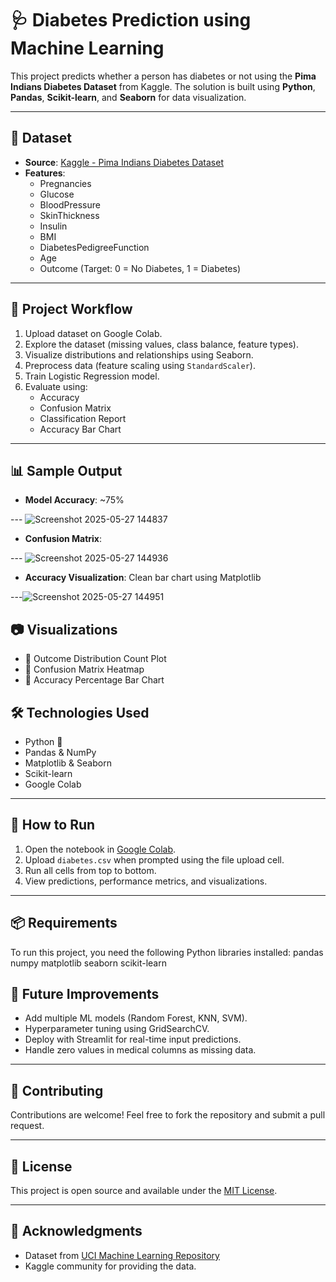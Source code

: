 # 🩺 Diabetes Prediction using Machine Learning

This project predicts whether a person has diabetes or not using the **Pima Indians Diabetes Dataset** from Kaggle. The solution is built using **Python**, **Pandas**, **Scikit-learn**, and **Seaborn** for data visualization.

---

## 📁 Dataset

- **Source**: [Kaggle - Pima Indians Diabetes Dataset](https://www.kaggle.com/datasets/uciml/pima-indians-diabetes-database)
- **Features**:
  - Pregnancies
  - Glucose
  - BloodPressure
  - SkinThickness
  - Insulin
  - BMI
  - DiabetesPedigreeFunction
  - Age
  - Outcome (Target: 0 = No Diabetes, 1 = Diabetes)

---

## 🚀 Project Workflow

1. Upload dataset on Google Colab.
2. Explore the dataset (missing values, class balance, feature types).
3. Visualize distributions and relationships using Seaborn.
4. Preprocess data (feature scaling using `StandardScaler`).
5. Train Logistic Regression model.
6. Evaluate using:
   - Accuracy
   - Confusion Matrix
   - Classification Report
   - Accuracy Bar Chart

---

## 📊 Sample Output

- **Model Accuracy**: ~75%
  
--- ![Screenshot 2025-05-27 144837](https://github.com/user-attachments/assets/632ca188-0466-4665-b330-a4dacc3eb0f2)
- **Confusion Matrix**:
  
--- ![Screenshot 2025-05-27 144936](https://github.com/user-attachments/assets/242b2841-e1bd-4bc1-8f0c-f0addd3576ad)
- **Accuracy Visualization**: Clean bar chart using Matplotlib

---![Screenshot 2025-05-27 144951](https://github.com/user-attachments/assets/37eb97e2-8ec8-4586-ad22-699bf3ecc83f)


## 📷 Visualizations

- 📌 Outcome Distribution Count Plot
- 📌 Confusion Matrix Heatmap
- 📌 Accuracy Percentage Bar Chart

## 🛠️ Technologies Used

- Python 🐍
- Pandas & NumPy
- Matplotlib & Seaborn
- Scikit-learn
- Google Colab

---

## 🧪 How to Run

1. Open the notebook in [Google Colab](https://colab.research.google.com/).
2. Upload `diabetes.csv` when prompted using the file upload cell.
3. Run all cells from top to bottom.
4. View predictions, performance metrics, and visualizations.

---
## 📦 Requirements

To run this project, you need the following Python libraries installed:
pandas
numpy
matplotlib
seaborn
scikit-learn


## 📎 Future Improvements

- Add multiple ML models (Random Forest, KNN, SVM).
- Hyperparameter tuning using GridSearchCV.
- Deploy with Streamlit for real-time input predictions.
- Handle zero values in medical columns as missing data.

---

## 🤝 Contributing

Contributions are welcome! Feel free to fork the repository and submit a pull request.

---

## 📄 License

This project is open source and available under the [MIT License](LICENSE).

---

## 🙌 Acknowledgments

- Dataset from [UCI Machine Learning Repository](https://archive.ics.uci.edu/ml/datasets/pima+indians+diabetes)
- Kaggle community for providing the data.

